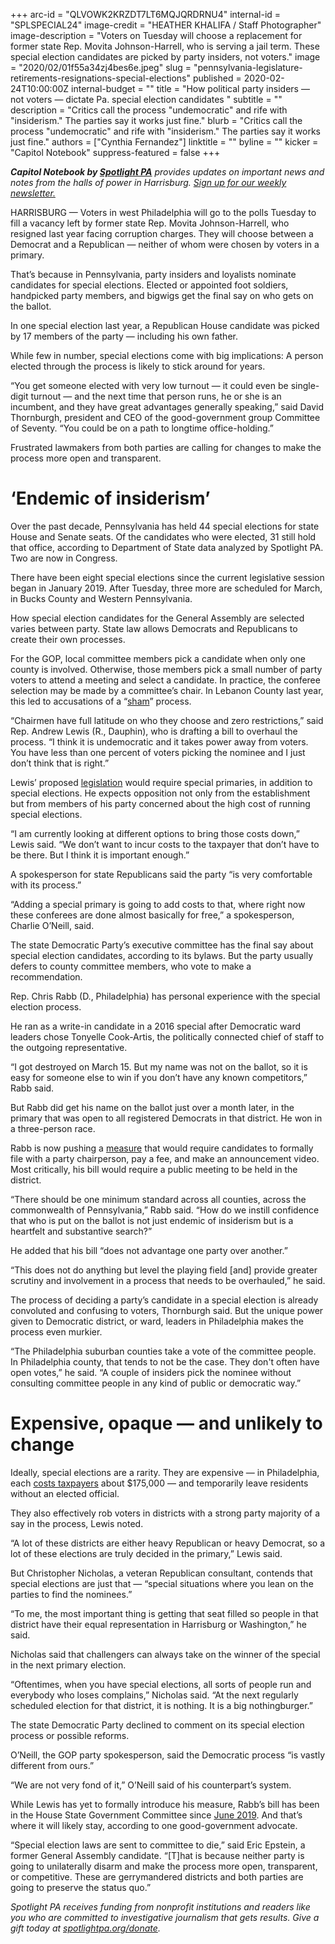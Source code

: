 +++
arc-id = "QLVOWK2KRZDT7LT6MQJQRDRNU4"
internal-id = "SPLSPECIAL24"
image-credit = "HEATHER KHALIFA / Staff Photographer"
image-description = "Voters on Tuesday will choose a replacement for former state Rep. Movita Johnson-Harrell, who is serving a jail term. These special election candidates are picked by party insiders, not voters."
image = "2020/02/01f55a34zj4bes6e.jpeg"
slug = "pennsylvania-legislature-retirements-resignations-special-elections"
published = 2020-02-24T10:00:00Z
internal-budget = ""
title = "How political party insiders — not voters — dictate Pa. special election candidates  "
subtitle = ""
description = "Critics call the process \"undemocratic\" and rife with \"insiderism.\" The parties say it works just fine."
blurb = "Critics call the process \"undemocratic\" and rife with \"insiderism.\" The parties say it works just fine."
authors = ["Cynthia Fernandez"]
linktitle = ""
byline = ""
kicker = "Capitol Notebook"
suppress-featured = false
+++

<i><b>Capitol Notebook by </b></i><a href="https://www.spotlightpa.org/"><i><b>Spotlight PA</b></i></a><i> provides updates on important news and notes from the halls of power in Harrisburg. </i><a href="https://www.spotlightpa.org/newsletters"><i>Sign up for our weekly newsletter.</i></a>

HARRISBURG — Voters in west Philadelphia will go to the polls Tuesday to fill a vacancy left by former state Rep. Movita Johnson-Harrell, who resigned last year facing corruption charges. They will choose between a Democrat and a Republican — neither of whom were chosen by voters in a primary.

That’s because in Pennsylvania, party insiders and loyalists nominate candidates for special elections. Elected or appointed foot soldiers, handpicked party members, and bigwigs get the final say on who gets on the ballot.

In one special election last year, a Republican House candidate was picked by 17 members of the party — including his own father.

While few in number, special elections come with big implications: A person elected through the process is likely to stick around for years.

“You get someone elected with very low turnout — it could even be single-digit turnout — and the next time that person runs, he or she is an incumbent, and they have great advantages generally speaking,” said David Thornburgh, president and CEO of the good-government group Committee of Seventy. “You could be on a path to longtime office-holding.”

Frustrated lawmakers from both parties are calling for changes to make the process more open and transparent.

<script src="https://www.spotlightpa.org/embed.js" async></script><div data-spl-embed-version="1" data-spl-src="https://www.spotlightpa.org/embeds/newsletter/"></div>

# ‘Endemic of insiderism’

Over the past decade, Pennsylvania has held 44 special elections for state House and Senate seats. Of the candidates who were elected, 31 still hold that office, according to Department of State data analyzed by Spotlight PA. Two are now in Congress.

There have been eight special elections since the current legislative session began in January 2019. After Tuesday, three more are scheduled for March, in Bucks County and Western Pennsylvania.

How special election candidates for the General Assembly are selected varies between party. State law allows Democrats and Republicans to create their own processes.

For the GOP, local committee members pick a candidate when only one county is involved. Otherwise, those members pick a small number of party voters to attend a meeting and select a candidate. In practice, the conferee selection may be made by a committee’s chair. In Lebanon County last year, this led to accusations of a “<a href="https://www.penncapital-star.com/government-politics/this-was-a-sham-lebanon-co-republicans-say-party-boss-poisoned-special-election-candidate-selection/">sham</a>” process.

“Chairmen have full latitude on who they choose and zero restrictions,” said Rep. Andrew Lewis (R., Dauphin), who is drafting a bill to overhaul the process. “I think it is undemocratic and it takes power away from voters. You have less than one percent of voters picking the nominee and I just don’t think that is right.”

Lewis’ proposed <a href="https://www.legis.state.pa.us/cfdocs/Legis/CSM/showMemoPublic.cfm?chamber=H&SPick=20190&cosponId=31058">legislation</a> would require special primaries, in addition to special elections. He expects opposition not only from the establishment but from members of his party concerned about the high cost of running special elections.

“I am currently looking at different options to bring those costs down,” Lewis said. “We don’t want to incur costs to the taxpayer that don’t have to be there. But I think it is important enough.”

A spokesperson for state Republicans said the party “is very comfortable with its process.”

“Adding a special primary is going to add costs to that, where right now these conferees are done almost basically for free,” a spokesperson, Charlie O’Neill, said.

The state Democratic Party’s executive committee has the final say about special election candidates, according to its bylaws. But the party usually defers to county committee members, who vote to make a recommendation.

Rep. Chris Rabb (D., Philadelphia) has personal experience with the special election process.

He ran as a write-in candidate in a 2016 special after Democratic ward leaders chose Tonyelle Cook-Artis, the politically connected chief of staff to the outgoing representative.

“I got destroyed on March 15. But my name was not on the ballot, so it is easy for someone else to win if you don’t have any known competitors,” Rabb said.

But Rabb did get his name on the ballot just over a month later, in the primary that was open to all registered Democrats in that district. He won in a three-person race.

Rabb is now pushing a <a href="https://www.legis.state.pa.us/cfdocs/billinfo/billinfo.cfm?syear=2019&sind=0&body=H&type=B&bn=1661">measure</a> that would require candidates to formally file with a party chairperson, pay a fee, and make an announcement video. Most critically, his bill would require a public meeting to be held in the district.

“There should be one minimum standard across all counties, across the commonwealth of Pennsylvania,” Rabb said. “How do we instill confidence that who is put on the ballot is not just endemic of insiderism but is a heartfelt and substantive search?”

He added that his bill “does not advantage one party over another.”

“This does not do anything but level the playing field [and] provide greater scrutiny and involvement in a process that needs to be overhauled,” he said.

The process of deciding a party’s candidate in a special election is already convoluted and confusing to voters, Thornburgh said. But the unique power given to Democratic district, or ward, leaders in Philadelphia makes the process even murkier.

“The Philadelphia suburban counties take a vote of the committee people. In Philadelphia county, that tends to not be the case. They don't often have open votes,” he said. “A couple of insiders pick the nominee without consulting committee people in any kind of public or democratic way.”

# Expensive, opaque — and unlikely to change

Ideally, special elections are a rarity. They are expensive — in Philadelphia, each <a href="https://www.inquirer.com/politics/clout/mike-turzai-pennsylvania-special-elections-costs-20200110.html">costs taxpayers</a> about $175,000 — and temporarily leave residents without an elected official.

They also effectively rob voters in districts with a strong party majority of a say in the process, Lewis noted.

“A lot of these districts are either heavy Republican or heavy Democrat, so a lot of these elections are truly decided in the primary,” Lewis said.

But Christopher Nicholas, a veteran Republican consultant, contends that special elections are just that — “special situations where you lean on the parties to find the nominees.”

“To me, the most important thing is getting that seat filled so people in that district have their equal representation in Harrisburg or Washington,” he said.

Nicholas said that challengers can always take on the winner of the special in the next primary election.

“Oftentimes, when you have special elections, all sorts of people run and everybody who loses complains,” Nicholas said. “At the next regularly scheduled election for that district, it is nothing. It is a big nothingburger.”

The state Democratic Party declined to comment on its special election process or possible reforms.

O’Neill, the GOP party spokesperson, said the Democratic process “is vastly different from ours.”

“We are not very fond of it,” O’Neill said of his counterpart’s system.





While Lewis has yet to formally introduce his measure, Rabb’s bill has been in the House State Government Committee since <a href="https://www.legis.state.pa.us/cfdocs/billinfo/bill_history.cfm?syear=2019&sind=0&body=H&type=B&bn=1661">June 2019</a>. And that’s where it will likely stay, according to one good-government advocate.

“Special election laws are sent to committee to die,” said Eric Epstein, a former General Assembly candidate. “[T]hat is because neither party is going to unilaterally disarm and make the process more open, transparent, or competitive. These are gerrymandered districts and both parties are going to preserve the status quo.”

<i>Spotlight PA receives funding from nonprofit institutions and readers like you who are committed to investigative journalism that gets results. Give a gift today at </i><a href="https://www.spotlightpa.org/donate"><i>spotlightpa.org/donate</i></a><i>.</i>
